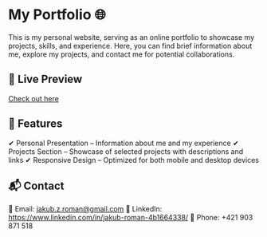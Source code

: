 # My Portfolio 🌐

This is my personal website, serving as an online portfolio to showcase my projects, skills, and experience. Here, you can find brief information about me, explore my projects, and contact me for potential collaborations.

## 🚀 Live Preview

[Check out here](https://kubanec01.github.io/Portfolio/)

## 🌟 Features

✔ Personal Presentation – Information about me and my experience
✔ Projects Section – Showcase of selected projects with descriptions and links
✔ Responsive Design – Optimized for both mobile and desktop devices


## 📬 Contact
📧 Email: jakub.z.roman@gmail.com
💼 LinkedIn: https://www.linkedin.com/in/jakub-roman-4b1664338/
📱 Phone: +421 903 871 518
